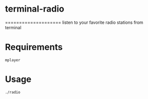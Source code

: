 # terminal-radio
====================
	listen to your favorite radio stations from terminal
	
Requirements
====================
	mplayer

Usage
====================
	./radio
